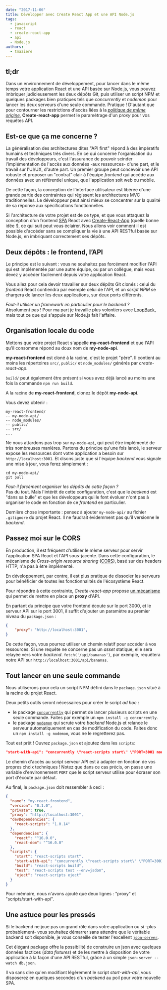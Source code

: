 ```yaml
---
date: "2017-11-06"
title: Développer avec Create React App et une API Node.js
tags:
  - javascript
  - react
  - create-react-app
  - api
  - Node.js
authors:
  - tmaziere
---
```

## tl;dr
Dans un environnement de développement, pour lancer dans le même temps votre application React et une API basée sur Node.js, vous pouvez imbriquer judicieusement les deux dépôts Git, puis utiliser un script NPM et quelques packages bien pratiques tels que _concurrently_ et _nodemon_ pour lancer les deux serveurs d'une seule commande. Pratique ! D'autant que pour contourner les restrictions d'accès liées à la [_politique de même origine_](https://fr.wikipedia.org/wiki/Same-origin_policy), **Create-react-app** permet le paramétrage d'un _proxy_ pour vos requêtes API.

## Est-ce que ça me concerne ?

La généralisation des architectures dites "API first" répond à des impératifs humains et techniques très divers. En ce qui concerne l'organisation du travail des développeurs, c'est l'assurance de pouvoir scinder l'implémentation de l'accès aux données -aux ressources- d'une part, et le travail sur l'UI/UX, d'autre part. Un premier groupe peut concevoir une API robuste et proposer un "contrat" clair à l'équipe _frontend_ qui accède aux données avec un référentiel unique, que l'application soit web ou mobile.

De cette façon, la conception de l'interface utilisateur est libérée d'une grande partie des contraintes qui régissent les architectures MVC traditionnelles. Le développeur peut ainsi mieux se concentrer sur la qualité de sa réponse aux spécifications fonctionnelles.

Si l'architecture de votre projet est de ce type, et que vous attaquez la conception d'un frontend [SPA](https://fr.wikipedia.org/wiki/Application_web_monopage) React avec [Create-React-App](https://github.com/facebookincubator/create-react-app) (quelle bonne idée !), ce qui suit peut vous éclairer. Nous allons voir comment il est possible d'accéder sans se compliquer la vie à une API RESTful basée sur Node.js, en imbriquant correctement ses dépôts.

## Deux dépôts : le frontend, l’API

Le principe est le suivant : vous ne souhaitez pas forcément modifier l'API qui est implémentée par une autre équipe, ou par un collègue, mais vous devez y accéder facilement depuis votre application React.

Vous allez pour cela devoir travailler sur deux dépôts Git clonés : celui du _frontend_ React contiendra par exemple celui de l'API, et un _script NPM_ se chargera de lancer les deux applications, sur deux ports différents.



_Faut-il utiliser un framework en particulier pour le backend ?_  
Absolument pas ! Pour ma part je travaille plus volontiers avec [LoopBack](https://loopback.io/), mais tout ce que qui s'appuie sur Node.js fait l'affaire.

## Organisation locale du code

Mettons que votre projet React s'appelle **my-react-frontend** et que l'API qu'il consomme répond au doux nom de **my-node-api**.

**my-react-frontend** est cloné à la racine, c'est le projet "père". Il contient au moins les répertoires `src/`, `public/` et `node_modules/` générés par _create-react-app_.

`build/` peut également être présent si vous avez déjà lancé au moins une fois la commande `npm run build`.

A la racine de **my-react-frontend**, clonez le dépôt **my-node-api**.

Vous devez obtenir :

```
my-react-frontend/
-- my-node-api/
-- node_modules/
-- public/
-- src/
...
```

Ne nous attardons pas trop sur `my-node-api`, qui peut être implémenté de très nombreuses manières. Partons du principe qu'une fois lancé, le serveur expose les ressources dont votre application a besoin sur `http://localhost:3001`. Et disons juste que si l'équipe _backend_ vous signale une mise à jour, vous ferez simplement :

```Shell
cd my-node-api/
git pull
```

_Faut-il forcément organiser les dépôts de cette façon ?_  
Pas du tout. Mais l'intérêt de cette configuration, c'est que le _backend_ est "dans sa bulle" et que les développeurs qui le font évoluer n'ont pas à organiser le code en fonction de ce _frontend_ en particulier.

Dernière chose importante : pensez à ajouter `my-node-api/` au fichier `.gitignore` du projet React. Il ne faudrait évidemment pas qu'il versionne le _backend_.

## Passez moi sur le CORS

En production, il est fréquent d'utiliser le même serveur pour servir l'application SPA React et l'API sous-jacente. Dans cette configuration, le mécanisme de _Cross-origin resource sharing_ ([CORS](https://en.wikipedia.org/wiki/Cross-origin_resource_sharing)), basé sur des headers HTTP, n'a pas à être implémenté.

En développement, par contre, il est plus pratique de dissocier les serveurs pour bénéficier de toutes les fonctionnalités de l'écosystème React.

Pour répondre à cette contrainte, _Create-react-app_ propose [un mécanisme](https://github.com/facebookincubator/create-react-app/blob/master/packages/react-scripts/template/README.md#proxying-api-requests-in-development) qui permet de mettre en place un **proxy** d'API.

En partant du principe que votre frontend écoute sur le port 3000, et le serveur API sur le port 3001, il suffit d'ajouter un paramètre au premier niveau du `package.json` :

```json
{
    "proxy": "http://localhost:3001",
} 
```

De cette façon, vous pourrez utiliser un chemin relatif pour accéder à vos ressources. Si une requête ne concerne pas un _asset_ statique, elle sera relayée vers votre _backend_. `fetch('/api/bananas')`, par exemple, requêtera notre API sur `http://localhost:3001/api/bananas`.

## Tout lancer en une seule commande

Nous utiliserons pour cela un script NPM défini dans le `package.json` situé à la racine du projet React.

Deux petits outils seront nécessaires pour créer le script _ad hoc_ :

- le package [`concurrently`](https://www.npmjs.com/package/concurrently) qui permet de lancer plusieurs scripts en une seule commande. Faites par exemple un `npm install -g concurrently`.
- le package [`nodemon`](https://www.npmjs.com/package/nodemon) qui scrute votre _backend_ Node.js et relance le serveur automatiquement en cas de modification du code. Faites donc un `npm install -g nodemon`, vous ne le regretterez pas.

Tout est prêt ! Ouvrez `package.json` et ajoutez dans les `scripts`:

```json
"start-with-api": "concurrently \"react-scripts start\" \"PORT=3001 nodemon ./my-node-api/server/server.js\""
```

Le chemin d'accès au script serveur API est à adapter en fonction de vos propres choix techniques ! Notez que dans ce cas précis, on passe une variable d'environnement `PORT` que le script serveur utilise pour écraser son port d'écoute par défaut.

Au final, le `package.json` doit ressembler à ceci :

```json
{
  "name": "my-react-frontend",
  "version": "0.1.0",
  "private": true,
  "proxy": "http://localhost:3001",
  "devDependencies": {
    "react-scripts": "1.0.14"
  },
  "dependencies": {
    "react": "^16.0.0",
    "react-dom": "^16.0.0"
  },
  "scripts": {
    "start": "react-scripts start",
    "start-with-api": "concurrently \"react-scripts start\" \"PORT=3001 nodemon ./my-node-api/server/server.js\"",
    "build": "react-scripts build",
    "test": "react-scripts test --env=jsdom",
    "eject": "react-scripts eject"
  }
}
```

Pour mémoire, nous n'avons ajouté que deux lignes : "proxy" et "scripts/start-with-api".

## Une astuce pour les pressés

Si le backend ne joue pas un grand rôle dans votre application ou si -plus probablement- vous souhaitez démarrer sans attendre que le véritable backend soit disponible, je vous conseille de tester l'excellent [`json-server`](https://github.com/typicode/json-server).

Cet élégant package offre la possibilité de construire un json avec quelques données factices (_data fixtures_) et de les mettre à disposition de votre application à la façon d'une API RESTful, grâce à un simple `json-server --watch db.json`.

Il va sans dire qu'en modifiant légèrement le script _start-with-api_, vous disposerez en quelques secondes d'un _backend_ au poil pour votre nouvelle SPA.